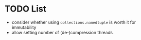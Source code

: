 # TODO List

* consider whether using ``collections.namedtuple`` is worth it for
  immutability
* allow setting number of (de-)compression threads
